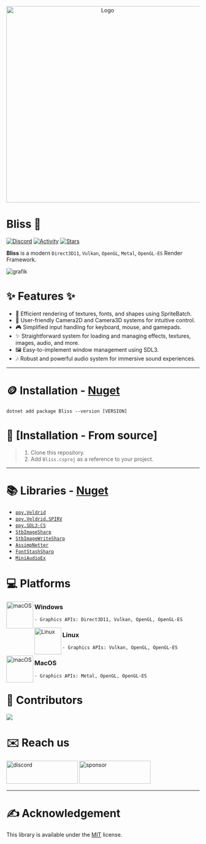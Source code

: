 ﻿
<p align="center" style="margin-bottom: 0px !important;">
  <img width="512" src="https://github.com/user-attachments/assets/cb8a5929-3f79-4a68-ab2c-36b395148c06" alt="Logo" align="center">
</p>

# Bliss 🚀
[![Discord](https://img.shields.io/discord/1199798541980283051?style=flat-square&logo=discord&label=Discord)](https://discord.gg/7XKw6YQa76)
[![Activity](https://img.shields.io/github/commit-activity/w/MrScautHD/Bliss?style=flat-square&logo=Github&label=Activity)](https://github.com/MrScautHD/Bliss/activity)
[![Stars](https://img.shields.io/github/stars/MrScautHD/Bliss?style=flat-square&logo=Github&label=Stars)](https://github.com/MrScautHD/Bliss/stargazers)

__Bliss__ is a modern `Direct3D11`, `Vulkan`, `OpenGL`, `Metal`, `OpenGL-ES` Render Framework.

![grafik](https://github.com/user-attachments/assets/97c5f6a7-b196-44f1-8043-c90c52e847b4)

# ✨ Features ✨
- 🎨 Efficient rendering of textures, fonts, and shapes using SpriteBatch.
- 🎥 User-friendly Camera2D and Camera3D systems for intuitive control.
- 🎮 Simplified input handling for keyboard, mouse, and gamepads.
- ✨ Straightforward system for loading and managing effects, textures, images, audio, and more.
- 🖼️ Easy-to-implement window management using SDL3.
- 🎶 Robust and powerful audio system for immersive sound experiences.
---

# 🪙 Installation - [Nuget](https://www.nuget.org/packages/Bliss)
```
dotnet add package Bliss --version [VERSION]
```

# 📖 [Installation - From source]
> 1. Clone this repository.
> 2. Add `Bliss.csproj` as a reference to your project.
---

📚 Libraries - [Nuget](https://www.nuget.org/packages)
======================================================
- [`ppy.Veldrid`](https://www.nuget.org/packages/ppy.Veldrid)
- [`ppy.Veldrid.SPIRV`](https://www.nuget.org/packages/ppy.Veldrid.SPIRV)
- [`ppy.SDL3-CS`](https://www.nuget.org/packages/ppy.SDL3-CS)
- [`StbImageSharp`](https://www.nuget.org/packages/StbImageSharp/)
- [`StbImageWriteSharp`](https://www.nuget.org/packages/StbImageWriteSharp/)
- [`AssimpNetter`](https://www.nuget.org/packages/AssimpNetter)
- [`FontStashSharp`](https://www.nuget.org/packages/FontStashSharp.Base)
- [`MiniAudioEx`](https://www.nuget.org/packages/JAJ.Packages.MiniAudioEx)

# 💻 Platforms
[<img src="https://github.com/MrScautHD/Sparkle/assets/65916181/e37eb15f-4237-47ae-9ae7-e4455f7c3d92" alt="macOS" width="70" height="70" align="left">](https://www.apple.com/at/macos/sonoma/)
### Windows
	- Graphics APIs: Direct3D11, Vulkan, OpenGL, OpenGL-ES

[<img src="https://github.com/MrScautHD/Sparkle/assets/65916181/f9e643a8-4d46-450c-91ac-d220394ecd42" alt="Linux" width="70" height="70" align="left">](https://www.ubuntu.com/)
### Linux
	- Graphics APIs: Vulkan, OpenGL, OpenGL-ES

[<img src="https://github.com/MrScautHD/Sparkle/assets/65916181/e37eb15f-4237-47ae-9ae7-e4455f7c3d92" alt="macOS" width="70" height="70" align="left">](https://www.apple.com/at/macos/sonoma/)
### MacOS
	- Graphics APIs: Metal, OpenGL, OpenGL-ES

# 🧑 Contributors
<a href="https://github.com/mrscauthd/Bliss/graphs/contributors">
  <img src="https://contrib.rocks/image?repo=mrscauthd/Bliss&max=500&columns=20&anon=1" />
</a>

# ✉️ Reach us
[<img src="https://github.com/MrScautHD/Sparkle/assets/65916181/87b291cd-6506-4fb5-b032-abf3170a28c4" alt="discord" width="186" height="60">](https://discord.gg/7XKw6YQa76)
[<img src="https://github.com/MrScautHD/Sparkle/assets/65916181/de09f016-db11-4554-aa56-4d1bd6c2464f" alt="sponsor" width="186" height="60">](https://github.com/sponsors/MrScautHD)

---

# ✍️ Acknowledgement
This library is available under the [MIT](https://github.com/MrScautHD/Bliss/blob/main/LICENSE) license.

